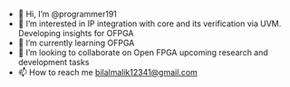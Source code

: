 - 👋 Hi, I’m @programmer191
- 👀 I’m interested in IP integration with core and its verification via UVM. Developing insights for OFPGA 
- 🌱 I’m currently learning OFPGA
- 💞️ I’m looking to collaborate on Open FPGA upcoming research and development tasks
- 📫 How to reach me bilalmalik12341@gmail.com

<!---
programmer191/programmer191 is a ✨ special ✨ repository because its `README.md` (this file) appears on your GitHub profile.
You can click the Preview link to take a look at your changes.
--->
